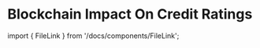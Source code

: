 # Blockchain Impact On Credit Ratings

import { FileLink } from '/docs/components/FileLink';

<FileLink
  text="Investment Fund Services on Provenance.pdf"
  url="/whitepapers/Blockchain Impact On Credit Ratings.pdf"
/>
